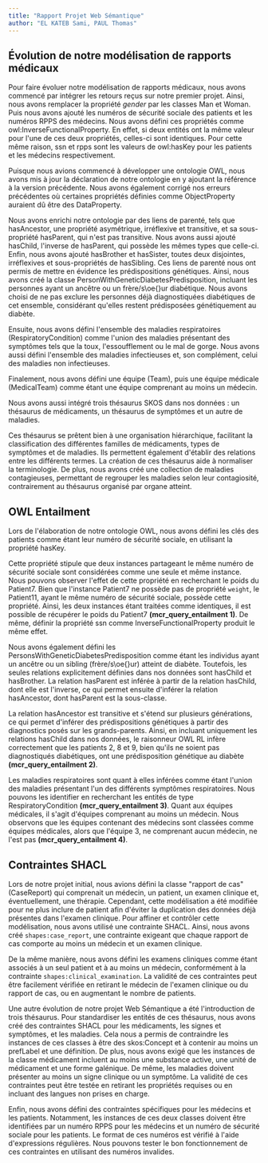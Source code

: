 ```yaml
---
title: "Rapport Projet Web Sémantique"
author: "EL KATEB Sami, PAUL Thomas"
---
```


## Évolution de notre modélisation de rapports médicaux

Pour faire évoluer notre modélisation de rapports médicaux, nous avons commencé
par intégrer les retours reçus sur notre premier projet.
Ainsi, nous avons remplacer la propriété _gender_ par les classes Man et Woman.
Puis nous avons ajouté les numéros de sécurité sociale des patients et les numéros
RPPS des médecins.
Nous avons défini ces propriétés comme owl:InverseFunctionalProperty.
En effet, si deux entités ont la même valeur pour l'une de ces deux propriétés, celles-ci sont identiques.
Pour cette même raison, ssn et rpps sont les valeurs de owl:hasKey pour les patients et les médecins respectivement.

Puisque nous avions commencé à développer une ontologie OWL,
nous avons mis à jour la déclaration de notre ontologie en y ajoutant la référence à la version précédente.
Nous avons également corrigé nos erreurs précédentes où certaines propriétés définies comme ObjectProperty
auraient dû être des DataProperty.

Nous avons enrichi notre ontologie par des liens de parenté,
tels que hasAncestor, une propriété asymétrique,
irréflexive et transitive, et sa sous-propriété hasParent, qui n'est pas transitive.
Nous avons aussi ajouté hasChild, l'inverse de hasParent, qui possède les mêmes types que celle-ci.
Enfin, nous avons ajouté hasBrother et hasSister, toutes deux disjointes, irréflexives et sous-propriétés de hasSibling.
Ces liens de parenté nous ont permis de mettre en évidence les prédispositions génétiques. Ainsi,
nous avons créé la classe PersonWithGeneticDiabetesPredisposition,
incluant les personnes ayant un ancêtre ou un frère/s\oe{}ur diabétique.
Nous avons choisi de ne pas exclure les personnes déjà diagnostiquées diabétiques de cet ensemble,
considérant qu'elles restent prédisposées génétiquement au diabète.

Ensuite, nous avons défini l'ensemble des maladies respiratoires (RespiratoryCondition)
comme l'union des maladies présentant des symptômes tels que la toux,
l'essoufflement ou le mal de gorge. Nous avons aussi défini l'ensemble des maladies infectieuses et,
son complément, celui des maladies non infectieuses.

Finalement, nous avons défini une équipe (Team), puis une équipe médicale (MedicalTeam) comme étant une équipe comprenant au moins un médecin.

Nous avons aussi intégré trois thésaurus SKOS dans nos données :
un thésaurus de médicaments, un thésaurus de symptômes et un autre de maladies.

Ces thésaurus se prêtent bien à une organisation hiérarchique,
facilitant la classification des différentes familles de médicaments,
types de symptômes et de maladies. Ils permettent également d'établir des relations entre les différents termes.
La création de ces thésaurus aide à normaliser la terminologie. De plus,
nous avons créé une collection de maladies contagieuses,
permettant de regrouper les maladies selon leur contagiosité, contrairement au thésaurus organisé par organe atteint.

## OWL Entailment

Lors de l'élaboration de notre ontologie OWL, nous avons défini les clés des patients comme étant leur numéro de sécurité sociale,
en utilisant la propriété hasKey.

Cette propriété stipule que deux instances partageant le même numéro de sécurité sociale sont considérées comme une seule et même instance.
Nous pouvons observer l'effet de cette propriété en recherchant le poids du Patient7.
Bien que l'instance Patient7 ne possède pas de propriété `weight`, le Patient11, ayant le même numéro de sécurité sociale,
possède cette propriété. Ainsi, les deux instances étant traitées comme identiques,
il est possible de récupérer le poids du Patient7 **(mcr_query_entailment 1)**.
De même, définir la propriété ssn comme InverseFunctionalProperty produit le même effet.

Nous avons également défini les PersonsWithGeneticDiabetesPredisposition comme étant
les individus ayant un ancêtre ou un sibling (frère/s\oe{}ur) atteint de diabète.
Toutefois, les seules relations explicitement définies dans nos données sont hasChild et hasBrother.
La relation hasParent est inférée à partir de la relation hasChild,
dont elle est l'inverse, ce qui permet ensuite d'inférer la relation hasAncestor,
dont hasParent est la sous-classe.

La relation hasAncestor est transitive et s'étend sur plusieurs générations,
ce qui permet d'inférer des prédispositions génétiques à partir des diagnostics posés sur les grands-parents.
Ainsi, en incluant uniquement les relations hasChild dans nos données,
le raisonneur OWL RL infère correctement que les patients 2, 8 et 9,
bien qu'ils ne soient pas diagnostiqués diabétiques, ont une prédisposition génétique au diabète **(mcr_query_entailment 2)**.

Les maladies respiratoires sont quant à elles inférées comme étant l'union des maladies présentant
l'un des différents symptômes respiratoires.
Nous pouvons les identifier en recherchant les entités de type RespiratoryCondition **(mcr_query_entailment 3)**.
Quant aux équipes médicales, il s'agit d'équipes comprenant au moins un médecin.
Nous observons que les équipes contenant des médecins sont classées comme équipes médicales,
alors que l'équipe 3, ne comprenant aucun médecin, ne l'est pas **(mcr_query_entailment 4)**.

## Contraintes SHACL

Lors de notre projet initial, nous avions défini la classe "rapport de cas" (CaseReport)
qui comprenait un médecin, un patient, un examen clinique et, éventuellement, une thérapie.
Cependant, cette modélisation a été modifiée pour ne plus inclure de patient afin d'éviter la duplication
des données déjà présentes dans l'examen clinique.
Pour affiner et contrôler cette modélisation, nous avons utilisé une contrainte SHACL.
Ainsi, nous avons créé `shapes:case_report`, une contrainte exigeant que chaque rapport de cas comporte au moins un médecin et un examen clinique.

De la même manière,
nous avons défini les examens cliniques comme étant associés à un seul patient et à au moins un médecin,
conformément à la contrainte `shapes:clinical_examination`.
La validité de ces contraintes peut être facilement vérifiée en retirant le médecin de l'examen clinique ou du rapport de cas,
ou en augmentant le nombre de patients.

Une autre évolution de notre projet Web Sémantique a été l'introduction de trois thésaurus.
Pour standardiser les entités de ces thésaurus, nous avons créé des contraintes SHACL pour les médicaments,
les signes et symptômes, et les maladies. Cela nous a permis de contraindre les instances de ces classes à être des skos:Concept
et à contenir au moins un prefLabel et une définition.
De plus, nous avons exigé que les instances de la classe médicament incluent au moins une substance active,
une unité de médicament et une forme galénique. De même, les maladies doivent présenter au moins un signe clinique ou un symptôme.
La validité de ces contraintes peut être testée en retirant les propriétés requises ou en incluant des langues non prises en charge.

Enfin, nous avons défini des contraintes spécifiques pour les médecins et les patients.
Notamment, les instances de ces deux classes doivent être identifiées par un numéro RPPS
pour les médecins et un numéro de sécurité sociale pour les patients.
Le format de ces numéros est vérifié à l'aide d'expressions régulières.
Nous pouvons tester le bon fonctionnement de ces contraintes en utilisant des numéros invalides.
